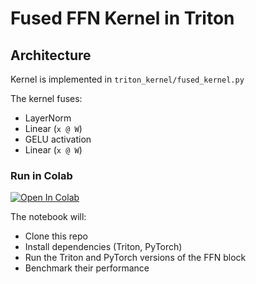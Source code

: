 # Fused FFN Kernel in Triton

## Architecture

Kernel is implemented in `triton_kernel/fused_kernel.py`

The kernel fuses:
- LayerNorm
- Linear (`x @ W`) 
- GELU activation
- Linear (`x @ W`)

### Run in Colab

[![Open In Colab](https://colab.research.google.com/assets/colab-badge.svg)](https://colab.research.google.com/github/edtallison/fused-ffn-triton/blob/main/notebooks/demo.ipynb)

The notebook will:
- Clone this repo
- Install dependencies (Triton, PyTorch)
- Run the Triton and PyTorch versions of the FFN block
- Benchmark their performance
